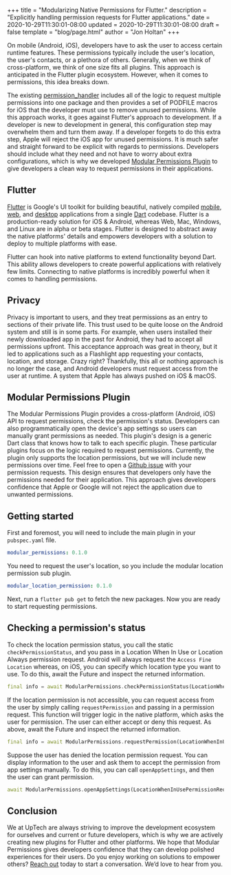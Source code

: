 +++
title = "Modularizing Native Permissions for Flutter."
description = "Explicitly handling permission requests for Flutter applications."
date = 2020-10-29T11:30:01-08:00
updated = 2020-10-29T11:30:01-08:00
draft = false
template = "blog/page.html"
author = "Jon Holtan"
+++

On mobile (Android, iOS), developers have to ask the user to access certain runtime features. These permissions typically include the user's location, the user's contacts, or a plethora of others. Generally, when we think of cross-platform, we think of one size fits all plugins. This approach is anticipated in the Flutter plugin ecosystem. However, when it comes to permissions, this idea breaks down. 

The existing [permission_handler](https://pub.dev/packages/permission_handler) includes all of the logic to request multiple permissions into one package and then provides a set of PODFILE macros for iOS that the developer must use to remove unused permissions. While this approach works, it goes against Flutter's approach to development. If a developer is new to development in general, this configuration step may overwhelm them and turn them away. If a developer forgets to do this extra step, Apple will reject the iOS app for unused permissions. It is much safer and straight forward to be explicit with regards to permissions. Developers should include what they need and not have to worry about extra configurations, which is why we developed [Modular Permissions Plugin](https://pub.dev/packages/modular_permissions/versions/0.1.0) to give developers a clean way to request permissions in their applications.

## Flutter 
[Flutter](https://flutter.dev) is Google's UI toolkit for building beautiful, natively compiled [mobile](https://flutter.dev/docs), [web](https://flutter.dev/web), and [desktop](https://flutter.dev/desktop) applications from a single [Dart](https://dart.dev) codebase. Flutter is a production-ready solution for iOS & Android, whereas Web, Mac, Windows, and Linux are in alpha or beta stages. Flutter is designed to abstract away the native platforms' details and empowers developers with a solution to deploy to multiple platforms with ease.

Flutter can hook into native platforms to extend functionality beyond Dart. This ability allows developers to create powerful applications with relatively few limits. Connecting to native platforms is incredibly powerful when it comes to handling permissions. 

## Privacy

Privacy is important to users, and they treat permissions as an entry to sections of their private life. This trust used to be quite loose on the Android system and still is in some parts. For example, when users installed their newly downloaded app in the past for Android, they had to accept all permissions upfront. This acceptance approach was great in theory, but it led to applications such as a Flashlight app requesting your contacts, location, and storage. Crazy right? Thankfully, this all or nothing approach is no longer the case, and Android developers must request access from the user at runtime. A system that Apple has always pushed on iOS & macOS. 

## Modular Permissions Plugin

The Modular Permissions Plugin provides a cross-platform (Android, iOS) API to request permissions, check the permission's status. Developers can also programmatically open the device's app settings so users can manually grant permissions as needed. This plugin's design is a generic Dart class that knows how to talk to each specific plugin. These particular plugins focus on the logic required to request permissions. Currently, the plugin only supports the location permissions, but we will include new permissions over time. Feel free to open a [Github issue](https://github.com/uptech/modular_app_permissions/issues) with your permission requests. This design ensures that developers only have the permissions needed for their application. This approach gives developers confidence that Apple or Google will not reject the application due to unwanted permissions.

## Getting started

First and foremost, you will need to include the main plugin in your `pubspec.yaml` file.

```yaml
modular_permissions: 0.1.0
```

You need to request the user's location, so you include the modular location permission sub plugin.

```yaml
modular_location_permission: 0.1.0
```

Next, run a `flutter pub get` to fetch the new packages. Now you are ready to start requesting permissions.  

## Checking a permission's status

To check the location permission status, you call the static `checkPermissionStatus`, and you pass in a Location When In Use or Location Always permission request. Android will always request the `Access Fine Location` whereas, on iOS, you can specify which location type you want to use. To do this, await the Future and inspect the returned information.

```dart
final info = await ModularPermissions.checkPermissionStatus(LocationWhenInUsePermissionRequest());
```

If the location permission is not accessible, you can request access from the user by simply calling `requestPermission` and passing in a permission request. This function will trigger logic in the native platform, which asks the user for permission. The user can either accept or deny this request. As above, await the Future and inspect the returned information.

```dart
final info = await ModularPermissions.requestPermission(LocationWhenInUsePermissionRequest());
```

Suppose the user has denied the location permission request. You can display information to the user and ask them to accept the permission from app settings manually. To do this, you can call `openAppSettings`, and then the user can grant permission.

```dart
await ModularPermissions.openAppSettings(LocationWhenInUsePermissionRequest());
```

## Conclusion

We at UpTech are always striving to improve the development ecosystem for ourselves and current or future developers, which is why we are actively creating new plugins for Flutter and other platforms. We hope that Modular Permissions gives developers confidence that they can develop polished experiences for their users. Do you enjoy working on solutions to empower others? [Reach out](https://upte.ch/#contact) today to start a conversation. We’d love to hear from you.
